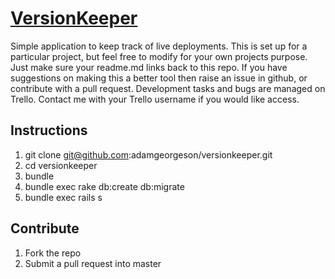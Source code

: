 [VersionKeeper](http://versionkeeper.herokuapp.com "VersionKeeper")
=============

Simple application to keep track of live deployments.
This is set up for a particular project, but feel free to modify for your own projects purpose. Just make sure your readme.md links back to this repo.
If you have suggestions on making this a better tool then raise an issue in github, or contribute with a pull request.
Development tasks and bugs are managed on Trello. Contact me with your Trello username if you would like access.

## Instructions

1. git clone git@github.com:adamgeorgeson/versionkeeper.git
2. cd versionkeeper
3. bundle
4. bundle exec rake db:create db:migrate
5. bundle exec rails s

## Contribute

1. Fork the repo
2. Submit a pull request into master
